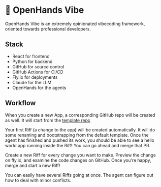 # 🤙 OpenHands Vibe

OpenHands Vibe is an extremely opinionated vibecoding framework, oriented towards professional developers.

## Stack
* React for frontend
* Python for backend
* GitHub for source control
* GitHub Actions for CI/CD
* Fly.io for deployments
* Claude for the LLM
* OpenHands for the agents

## Workflow
When you create a new App, a corresponding GitHub repo will be created as well. It will start from the [template repo](https://github.com/rbren/openvibe-template)

Your first Riff (a change to the app) will be created automatically. It will do some renaming and bootstrapping from the default template.
Once the agent has finished and pushed its work, you should be able to see a hello world app running inside the Riff! You can go ahead and merge
that PR.

Create a new Riff for every change you want to make. Preview the change on fly.io, and examine the code changes on GitHub.
Once you're happy, merge and start a new Riff!

You can easily have several Riffs going at once. The agent can figure out how to deal with minor conflicts.
